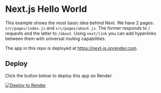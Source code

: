 # Next.js Hello World


This example shows the most basic idea behind Next. We have 2 pages: `src/pages/index.js` and `src/pages/about.js`. The former responds to `/` requests and the latter to `/about`. Using `next/link` you can add hyperlinks between them with universal routing capabilities.

The app in this repo is deployed at https://next-js.onrender.com.

## Deploy

Click the button below to deploy this app on Render.

[![Deploy to Render](https://render.com/images/deploy-to-render-button.svg)](https://render.com/deploy)
